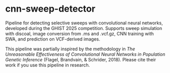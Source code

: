 # cnn-sweep-detector
Pipeline for detecting selective sweeps with convolutional neural networks, developed during the GHIST 2025 competition. Supports sweep simulation with discoal, image conversion from .ms and .vcf.gz, CNN training with SWA, and prediction on VCF-derived images. 

This pipeline was partially inspired by the methodology in _The Unreasonable Effectiveness of Convolutional Neural Networks in Population Genetic Inference_ (Flagel, Brandvain, & Schrider, 2018). Please cite their work if you use this pipeline in research.
